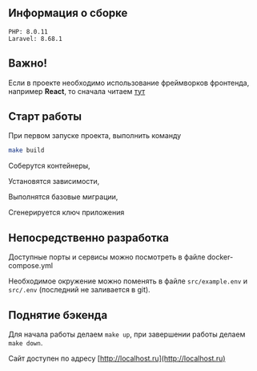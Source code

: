 ## Информация о сборке

    PHP: 8.0.11
    Laravel: 8.68.1


## Важно!
Если в проекте необходимо использование фреймворков фронтенда, например **React**, то сначала читаем [тут](frontend.md)

## Старт работы
При первом запуске проекта, выполнить команду

```bash
make build
```
Соберутся контейнеры, 

Установятся зависимости,

Выполнятся базовые миграции,

Сгенерируется ключ приложения

## Непосредственно разработка
Доступные порты и сервисы можно посмотреть в файле docker-compose.yml

Необходимое окружение можно поменять в файле `src/example.env` и `src/.env` (последний не заливается в git).

## Поднятие бэкенда
Для начала работы делаем `make up`, при завершении работы делаем `make down`.

Сайт доступен по адресу [http://localhost.ru](http://localhost.ru)




